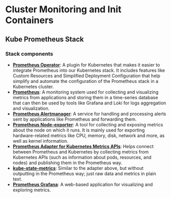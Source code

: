 # Cluster Monitoring and Init Containers

## Kube Prometheus Stack

### Stack components

- [**Prometheus Operator**](https://github.com/prometheus-operator/prometheus-operator): A plugin for Kubernetes that makes it easier to integrate Prometheus into our Kubernetes stack. It includes features like Custom Resources and Simplified Deployment Configuration that help simplify and automate the configuration of the Prometheus stack in a Kubernetes cluster.
- [**Prometheus**](https://prometheus.io/): A monitoring system used for collecting and visualizing metrics from applications and storing them in a time-series database that can then be used by tools like Grafana and Loki for logs aggregation and visualization.
- [**Prometheus Alertmanager**](https://github.com/prometheus/alertmanager): A service for handling and processing alerts sent by applications like Prometheus and forwarding them.
- [**Prometheus Node-exporter**](https://github.com/prometheus/node_exporter): A tool for collecting and exposing metrics about the node on which it runs. It is mainly used for exporting hardware-related metrics like CPU, memory, disk, network and more, as well as kernel information.
- [**Prometheus Adapter for Kubernetes Metrics APIs**](https://github.com/kubernetes-sigs/prometheus-adapter): Helps connect between Prometheus and Kubernetes by collecting metrics from Kubernetes APIs (such as information about pods, resources, and nodes) and publishing them in the Prometheus way.
- [**kube-state-metrics**](https://github.com/kubernetes/kube-state-metrics): Similar to the adapter above, but without outputting in the Prometheus way; just raw data and metrics in plain text.
- [**Prometheus Grafana**](https://grafana.com/): A web-based application for visualizing and exploring metrics.
